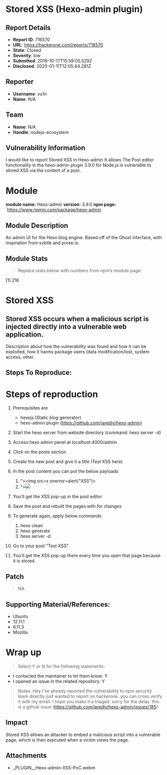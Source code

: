 # Stored XSS (Hexo-admin plugin)

## Report Details
- **Report ID**: 716570
- **URL**: https://hackerone.com/reports/716570
- **State**: Closed
- **Severity**: low
- **Submitted**: 2019-10-17T15:59:05.529Z
- **Disclosed**: 2020-01-11T12:05:44.281Z

## Reporter
- **Username**: vu1n
- **Name**: N/A

## Team
- **Name**: N/A
- **Handle**: nodejs-ecosystem

## Vulnerability Information
I would like to report  Stored XSS in Hexo-admin
It allows The Post editor functionality in the hexo-admin plugin 3.9.0 for Node.js is vulnerable to stored XSS via the content of a post.

# Module

**module name:** Hexo-admin
**version:** 3.9.0
**npm page:** `https://www.npmjs.com/package/hexo-admin

## Module Description

An admin UI for the Hexo blog engine. Based off of the Ghost interface, with inspiration from svbtle and prose.io.

## Module Stats

> Replace stats below with numbers from npm’s module page:

[1] 216

# Stored XSS

## Stored XSS occurs when a malicious script is injected directly into a vulnerable web application.

Description about how the vulnerability was found and how it can be exploited, how it harms package users (data modification/lost, system access, other.

## Steps To Reproduce:

Steps of reproduction
==========================
1. Prerequisites are
    - hexojs (Static blog generator)
    - hexo-admin plugin (https://github.com/jaredly/hexo-admin)

2. Start the hexo server from website directory (command: hexo server -d)
3. Access hexo admin panel at localhost:4000/admin
4. Click on the posts section
5. Create the new post and give it a title (Test XSS here) 
6. In the post content you can put the below payloads
    1.  "><img src=x onerror=alert("XSS")>
    2.  "><img src=x onerror=alert(document.domain)>
7. You'll get the XSS pop-up in the post editor
8. Save the post and rebuilt the pages with for changes
9. To generate again, apply below commands
     1. hexo clean
     2. hexo generate
     3. hexo server -d
10. Go to your post "Test XSS"
11. You'll get the XSS pop-up there every time you open that page because it is stored.

## Patch

> NA

## Supporting Material/References:


- Ubuntu
- 12.11.1
- 6.11.3
- Mozilla

# Wrap up

> Select Y or N for the following statements:

- I contacted the maintainer to let them know: Y
- I opened an issue in the related repository: Y 

> Notes:
Hey I've already reported the vulnerability to npm security team directly just wanted to report on hackerone. you can cross verify it with my email. I hope you make it a triaged. sorry for the delay.
this is a github issue (https://github.com/jaredly/hexo-admin/issues/185)

## Impact

Stored XSS allows an attacker to embed a malicious script into a vulnerable page, which is then executed when a victim views the page.

## Attachments
- _PLUGIN__Hexo-admin-XSS-PoC.webm
